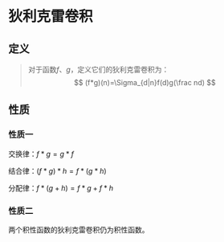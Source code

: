 # 狄利克雷卷积

## 定义

>对于函数$f$、$g$，定义它们的狄利克雷卷积为：
>$$
>(f*g)(n)=\Sigma_{d|n}f(d)g(\frac nd)
>$$



## 性质

### 性质一

交换律：$f*g=g*f$

结合律：$(f*g)*h = f*(g*h)$

分配律：$f*(g+h)=f*g+f*h$

### 性质二

两个积性函数的狄利克雷卷积仍为积性函数。



